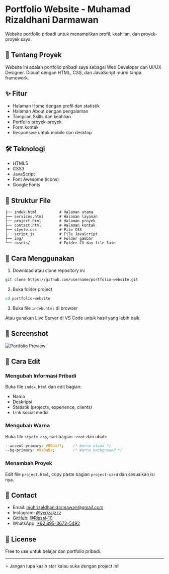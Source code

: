 # Portfolio Website - Muhamad Rizaldhani Darmawan

Website portfolio pribadi untuk menampilkan profil, keahlian, dan proyek-proyek saya.

## 📌 Tentang Proyek

Website ini adalah portfolio pribadi saya sebagai Web Developer dan UI/UX Designer. Dibuat dengan HTML, CSS, dan JavaScript murni tanpa framework.

## ✨ Fitur

- Halaman Home dengan profil dan statistik
- Halaman About dengan pengalaman
- Tampilan Skills dan keahlian
- Portfolio proyek-proyek
- Form kontak
- Responsive untuk mobile dan desktop

## 🛠️ Teknologi

- HTML5
- CSS3
- JavaScript
- Font Awesome (icons)
- Google Fonts

## 📂 Struktur File

```
├── indek.html          # Halaman utama
├── services.html       # Halaman layanan
├── project.html        # Halaman proyek
├── contact.html        # Halaman kontak
├── styele.css          # File CSS
├── script.js           # File JavaScript
├── img/                # Folder gambar
└── assets/             # Folder CV dan file lain
```

## 🚀 Cara Menggunakan

1. Download atau clone repository ini
```bash
git clone https://github.com/username/portfolio-website.git
```

2. Buka folder project
```bash
cd portfolio-website
```

3. Buka file `indek.html` di browser

Atau gunakan Live Server di VS Code untuk hasil yang lebih baik.

## 📸 Screenshot

![Portfolio Preview](https://via.placeholder.com/800x400/0a0a0a/00d4ff?text=Portfolio+Preview)

## 📝 Cara Edit

### Mengubah Informasi Pribadi
Buka file `indek.html` dan edit bagian:
- Nama
- Deskripsi
- Statistik (projects, experience, clients)
- Link social media

### Mengubah Warna
Buka file `styele.css`, cari bagian `:root` dan ubah:
```css
--accent-primary: #00d4ff;    /* Warna utama */
--bg-primary: #0a0a0a;        /* Warna background */
```

### Menambah Proyek
Edit file `project.html`, copy paste bagian `project-card` dan sesuaikan isi nya.

## 📱 Contact

- Email: muhrizaldhanidarmawan@gmail.com
- Instagram: [@vxrizalzzz](https://www.instagram.com/vxrizalzzz/)
- GitHub: [@Rissal-10](https://github.com/Rissal-10)
- WhatsApp: [+62 895-3672-5492](https://wa.me/62895367254929)

## 📄 License

Free to use untuk belajar dan portfolio pribadi.

---

⭐ Jangan lupa kasih star kalau suka dengan project ini!

